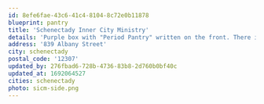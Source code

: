 ```yaml
---
id: 8efe6fae-43c6-41c4-8104-8c72e0b11878
blueprint: pantry
title: 'Schenectady Inner City Ministry'
details: 'Purple box with "Period Pantry" written on the front. There is a drawing of the moon phases on the side.'
address: '839 Albany Street'
city: schenectady
postal_code: '12307'
updated_by: 276fbad6-728b-4736-83b8-2d760b0bf40c
updated_at: 1692064527
cities: schenectady
photo: sicm-side.png
---
```

